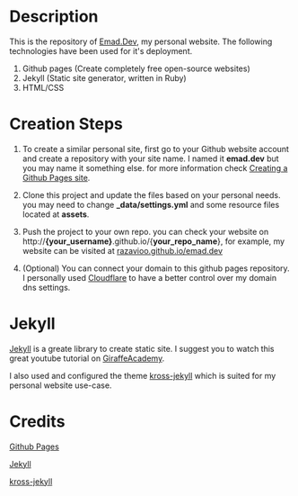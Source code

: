 # Description

This is the repository of [Emad.Dev](http://www.emad.dev), my personal website. The following technologies have been used for it's deployment.

1. Github pages (Create completely free open-source websites)
2. Jekyll (Static site generator, written in Ruby)
3. HTML/CSS

# Creation Steps

1. To create a similar personal site, first go to your Github website account and create a repository with your site name. I named it **emad.dev** but you may name it something else. for more information check [Creating a Github Pages site](https://docs.github.com/en/pages/getting-started-with-github-pages/creating-a-github-pages-site).

2. Clone this project and update the files based on your personal needs. you may need to change **_data/settings.yml** and some resource files located at **assets**.

3. Push the project to your own repo. you can check your website on http://**{your_username}**.github.io/{**your_repo_name**}, for example, my website can be visited at [razavioo.github.io/emad.dev](http://razavioo.github.io/emad.dev)

4. (Optional) You can connect your domain to this github pages repository. I personally used [Cloudflare](http://cloudflare.com) to have a better control over my domain dns settings.

# Jekyll
[Jekyll](https://jekyllrb.com) is a greate library to create static site. I suggest you to watch this great youtube tutorial on [GiraffeAcademy](https://youtube.com/playlist?list=PLLAZ4kZ9dFpOPV5C5Ay0pHaa0RJFhcmcB).

I also used and configured the theme [kross-jekyll](https://github.com/themefisher/kross-jekyll) which is suited for my personal website use-case.

# Credits
[Github Pages](https://pages.github.com)

[Jekyll](https://jekyllrb.com)

[kross-jekyll](https://github.com/themefisher/kross-jekyll)